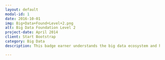 ```yaml
---
layout: default
modal-id: 1
date: 2016-10-01
img: Big+Data+Found+Level+2.png
alt: Big Data Foundation Level 2
project-date: April 2014
client: Start Bootstrap
category: Big Data
description: This badge earner understands the big data ecosystem and hadoop commands and operations to work with big data. The earner also has foundational knowledge around Spark and its operations including RDDs, DataFrames, and the various libraries associated with the Spark Core (MLlib, Spark SQL, Spark Streaming, GraphX).!

---
```

